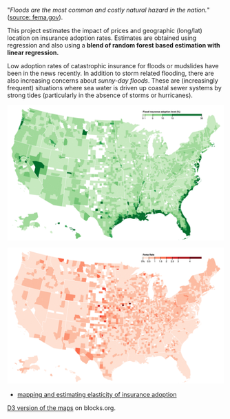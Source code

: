 "_Floods are the most common and costly natural hazard in the nation._" ([source: fema.gov](https://www.fema.gov/wildfires-you-need-flood-insurance)). 

This project estimates the impact of prices and geographic (long/lat) location on insurance adoption rates. Estimates are obtained using regression and also using a **blend of random forest based estimation with linear regression.** 

Low adoption rates of catastrophic insurance for floods or mudslides have been in the news recently. In addition to storm related flooding, there are also increasing concerns about _sunny-day floods_. These are (increasingly frequent) situations where sea water is driven up coastal sewer systems by strong tides (particularly in the absence of storms or hurricanes). 

![adoptRates](./floodAdopt.png)

![prices](./femaRates.png)

* [mapping and estimating elasticity of insurance adoption](./femaData.ipynb) 

[D3 version of the maps](https://bl.ocks.org/petecarkeek/7b46a24f7f1cb1a0f5b59cf59b615713) on blocks.org. 
